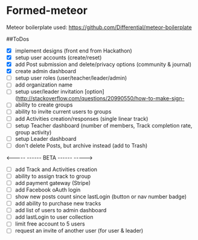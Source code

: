 # Formed-meteor

Meteor boilerplate used:
https://github.com/Differential/meteor-boilerplate

##ToDos
- [x] implement designs (front end from Hackathon)
- [x] setup user accounts (create/reset)
- [x] add Post submission and delete/privacy options (community & journal)
- [x] create admin dashboard
- [ ] setup user roles (user/teacher/leader/admin)
- [ ] add organization name
- [ ] setup user/leader invitation [option](http://stackoverflow.com/questions/20990550/how-to-make-sign-
- [ ] ability to create groups
- [ ] ability to invite current users to groups
- [ ] add Activities creation/responses (single linear track)
- [ ] setup Teacher dashboard (number of members, Track completion rate, group activity)
- [ ] setup Leader dashboard
- [ ] don't delete Posts, but archive instead (add to Trash)

<----- ------ BETA ------ ----->

- [ ] add Track and Activities creation
- [ ] ability to assign track to group
- [ ] add payment gateway (Stripe)
- [ ] add Facebook oAuth login
- [ ] show new posts count since lastLogin (button or nav number badge)
- [ ] add ability to purchase new tracks
- [ ] add list of users to admin dashboard
- [ ] add lastLogin to user collection
- [ ] limit free account to 5 users
- [ ] request an invite of another user (for user & leader)
